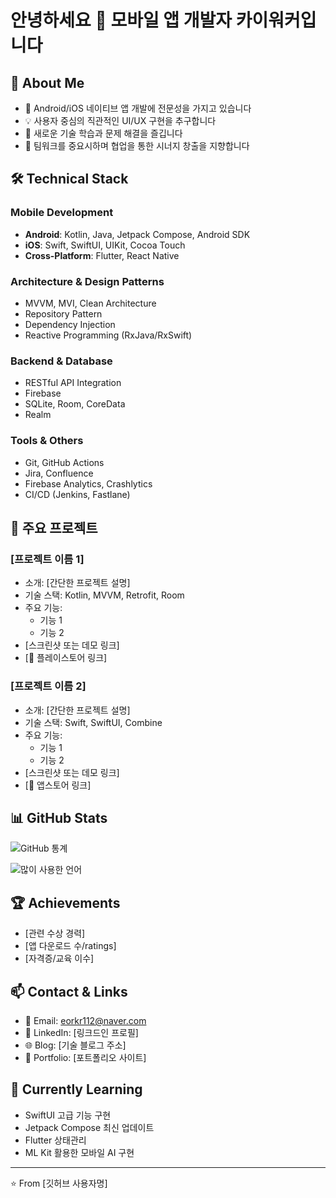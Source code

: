 # 안녕하세요 👋 모바일 앱 개발자 카이워커입니다

## 🌟 About Me

- 📱 Android/iOS 네이티브 앱 개발에 전문성을 가지고 있습니다  
- 💡 사용자 중심의 직관적인 UI/UX 구현을 추구합니다  
- 🚀 새로운 기술 학습과 문제 해결을 즐깁니다  
- 🤝 팀워크를 중요시하며 협업을 통한 시너지 창출을 지향합니다  

## 🛠 Technical Stack

### Mobile Development
- **Android**: Kotlin, Java, Jetpack Compose, Android SDK  
- **iOS**: Swift, SwiftUI, UIKit, Cocoa Touch  
- **Cross-Platform**: Flutter, React Native  

### Architecture & Design Patterns
- MVVM, MVI, Clean Architecture  
- Repository Pattern  
- Dependency Injection  
- Reactive Programming (RxJava/RxSwift)  

### Backend & Database
- RESTful API Integration  
- Firebase  
- SQLite, Room, CoreData  
- Realm  

### Tools & Others
- Git, GitHub Actions  
- Jira, Confluence  
- Firebase Analytics, Crashlytics  
- CI/CD (Jenkins, Fastlane)  

## 📱 주요 프로젝트

### [프로젝트 이름 1]
- 소개: [간단한 프로젝트 설명]  
- 기술 스택: Kotlin, MVVM, Retrofit, Room  
- 주요 기능:  
  - 기능 1  
  - 기능 2  
- [스크린샷 또는 데모 링크]  
- [📲 플레이스토어 링크]  

### [프로젝트 이름 2]
- 소개: [간단한 프로젝트 설명]  
- 기술 스택: Swift, SwiftUI, Combine  
- 주요 기능:  
  - 기능 1  
  - 기능 2  
- [스크린샷 또는 데모 링크]  
- [📱 앱스토어 링크]  

## 📊 GitHub Stats

![GitHub 통계](https://github-readme-stats.vercel.app/api?username=사용자이름&show_icons=true&theme=radical)

![많이 사용한 언어](https://github-readme-stats.vercel.app/api/top-langs/?username=사용자이름&layout=compact&theme=radical)

## 🏆 Achievements

- [관련 수상 경력]  
- [앱 다운로드 수/ratings]  
- [자격증/교육 이수]  

## 📫 Contact & Links

- 📧 Email: eorkr112@naver.com  
- 💼 LinkedIn: [링크드인 프로필]  
- 🌐 Blog: [기술 블로그 주소]  
- 📱 Portfolio: [포트폴리오 사이트]  

## 🌱 Currently Learning

- SwiftUI 고급 기능 구현  
- Jetpack Compose 최신 업데이트  
- Flutter 상태관리  
- ML Kit 활용한 모바일 AI 구현  

---
⭐️ From [깃허브 사용자명]
